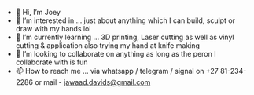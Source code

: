 - 👋 Hi, I’m Joey
- 👀 I’m interested in ... just about anything which I can build, sculpt or draw with my hands lol
- 🌱 I’m currently learning ... 3D printing, Laser cutting as well as vinyl cutting & application also trying my hand at knife making 
- 💞️ I’m looking to collaborate on anything as long as the peron I collaborate with is fun 
- 📫 How to reach me ... via whatsapp / telegram / signal on +27 81-234-2286 or mail - jawaad.davids@gmail.com

<!---
JoeyDCustoms/JoeyDCustoms is a ✨ special ✨ repository because its `README.md` (this file) appears on your GitHub profile.
You can click the Preview link to take a look at your changes.
--->
